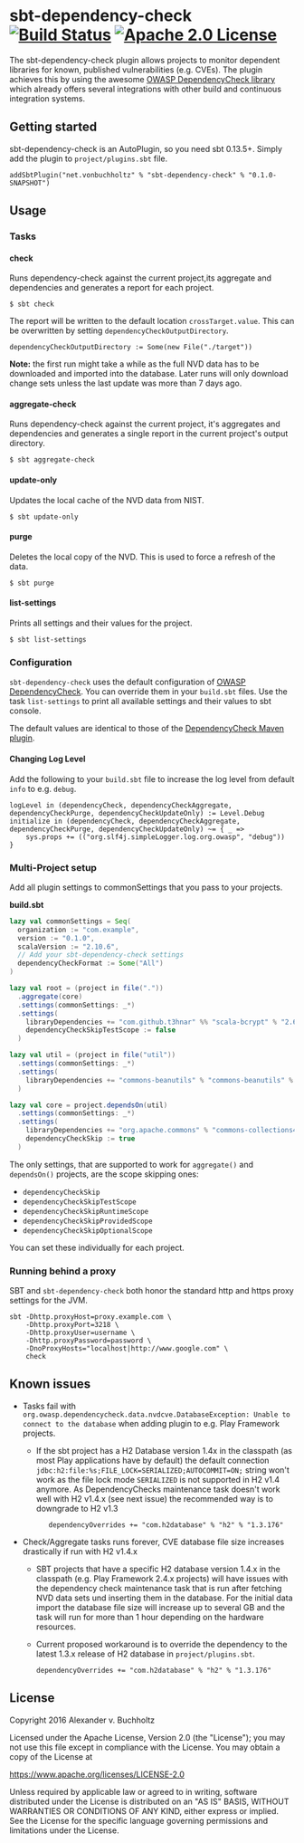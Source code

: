 # sbt-dependency-check [![Build Status](https://travis-ci.org/albuch/sbt-dependency-check.svg)](https://travis-ci.org/albuch/sbt-dependency-check) [![Apache 2.0 License](https://img.shields.io/badge/license-Apache%202-blue.svg)](https://www.apache.org/licenses/LICENSE-2.0.txt)
The sbt-dependency-check plugin allows projects to monitor dependent libraries for known, published vulnerabilities
(e.g. CVEs). The plugin achieves this by using the awesome [OWASP DependencyCheck library](https://github.com/jeremylong/DependencyCheck)
which already offers several integrations with other build and continuous integration systems.
## Getting started
sbt-dependency-check is an AutoPlugin, so you need sbt 0.13.5+. Simply add the plugin to `project/plugins.sbt` file.

    addSbtPlugin("net.vonbuchholtz" % "sbt-dependency-check" % "0.1.0-SNAPSHOT")

## Usage
### Tasks
#### check
Runs dependency-check against the current project,its aggregate and dependencies and generates a report for each project.

    $ sbt check

The report will be written to the default location `crossTarget.value`. This can be overwritten by setting `dependencyCheckOutputDirectory`.

    dependencyCheckOutputDirectory := Some(new File("./target"))

**Note:** the first run might take a while as the full NVD data has to be downloaded and imported into the database.
Later runs will only download change sets unless the last update was more than 7 days ago.
#### aggregate-check
Runs dependency-check against the current project, it's aggregates and dependencies and generates a single report
 in the current project's output directory.

    $ sbt aggregate-check

#### update-only
Updates the local cache of the NVD data from NIST.

    $ sbt update-only

#### purge
Deletes the local copy of the NVD. This is used to force a refresh of the data.

    $ sbt purge

#### list-settings
Prints all settings and their values for the project.

    $ sbt list-settings

### Configuration
`sbt-dependency-check` uses the default configuration of [OWASP DependencyCheck](https://github.com/jeremylong/DependencyCheck).
You can override them in your `build.sbt` files.
Use the task `list-settings` to print all available settings and their values to sbt console.

The default values are identical to those of the [DependencyCheck Maven plugin](http://jeremylong.github.io/DependencyCheck/dependency-check-maven/configuration.html).

#### Changing Log Level
Add the following to your `build.sbt` file to increase the log level from  default `info` to e.g. `debug`.
```
logLevel in (dependencyCheck, dependencyCheckAggregate, dependencyCheckPurge, dependencyCheckUpdateOnly) := Level.Debug
initialize in (dependencyCheck, dependencyCheckAggregate, dependencyCheckPurge, dependencyCheckUpdateOnly) ~= { _ =>
    sys.props += (("org.slf4j.simpleLogger.log.org.owasp", "debug"))
}
```
### Multi-Project setup

Add all plugin settings to commonSettings that you pass to your projects.

**build.sbt**
```Scala
lazy val commonSettings = Seq(
  organization := "com.example",
  version := "0.1.0",
  scalaVersion := "2.10.6",
  // Add your sbt-dependency-check settings
  dependencyCheckFormat := Some("All")
)

lazy val root = (project in file("."))
  .aggregate(core)
  .settings(commonSettings: _*)
  .settings(
	libraryDependencies += "com.github.t3hnar" %% "scala-bcrypt" % "2.6" % "test",
	dependencyCheckSkipTestScope := false
  )

lazy val util = (project in file("util"))
  .settings(commonSettings: _*)
  .settings(
    libraryDependencies += "commons-beanutils" % "commons-beanutils" % "1.9.1"
  )

lazy val core = project.dependsOn(util)
  .settings(commonSettings: _*)
  .settings(
    libraryDependencies += "org.apache.commons" % "commons-collections4" % "4.1" % "runtime",
    dependencyCheckSkip := true
  )

```

The only settings, that are supported to work for `aggregate()` and `dependsOn()` projects, are the scope skipping ones:
* `dependencyCheckSkip`
* `dependencyCheckSkipTestScope`
* `dependencyCheckSkipRuntimeScope`
* `dependencyCheckSkipProvidedScope`
* `dependencyCheckSkipOptionalScope`

You can set these individually for each project.

### Running behind a proxy
SBT and `sbt-dependency-check` both honor the standard http and https proxy settings for the JVM.

    sbt -Dhttp.proxyHost=proxy.example.com \
        -Dhttp.proxyPort=3218 \
        -Dhttp.proxyUser=username \
        -Dhttp.proxyPassword=password \
        -DnoProxyHosts="localhost|http://www.google.com" \
        check

## Known issues
* Tasks fail with `org.owasp.dependencycheck.data.nvdcve.DatabaseException: Unable to connect to the database` when
adding plugin to e.g. Play Framework projects.
  * If the sbt project has a H2 Database version 1.4x in the classpath (as most Play applications have by default)
  the default connection `jdbc:h2:file:%s;FILE_LOCK=SERIALIZED;AUTOCOMMIT=ON;` string won't work as the file lock
  mode `SERIALIZED` is not supported in H2 v1.4 anymore. As DependencyChecks maintenance task doesn't work well
  with H2 v1.4.x (see next issue) the recommended way is to downgrade to H2 v1.3

      ```
         dependencyOverrides += "com.h2database" % "h2" % "1.3.176"
      ```
* Check/Aggregate tasks runs forever, CVE database file size increases drastically if run with H2 v1.4.x
  * SBT projects that have a specific H2 database version 1.4.x in the classpath (e.g. Play Framework 2.4.x projects)
  will have issues with the dependency check maintenance task that is run after fetching NVD data sets und inserting them in the database. For the initial data import the database file size will increase up to several GB and the task will run for more than 1 hour depending on the hardware resources.
  * Current proposed workaround is to override the dependency to the latest 1.3.x release of H2 database in `project/plugins.sbt`.

    ```
    dependencyOverrides += "com.h2database" % "h2" % "1.3.176"
    ```

## License
Copyright 2016 Alexander v. Buchholtz

Licensed under the Apache License, Version 2.0 (the "License"); you may not use this file except in compliance with the License. You may obtain a copy of the License at

https://www.apache.org/licenses/LICENSE-2.0

Unless required by applicable law or agreed to in writing, software distributed under the License is distributed on an "AS IS" BASIS, WITHOUT WARRANTIES OR CONDITIONS OF ANY KIND, either express or implied. See the License for the specific language governing permissions and limitations under the License.
